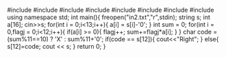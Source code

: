 #include<iostream>
#include<cstdio>
#include<string>
#include<vector>
#include<deque>
#include<cstring>
#include<list>
#include<map>
using namespace std;
int main(){
	freopen("in2.txt","r",stdin);
	string s;
	int a[16];
	cin>>s;
	for(int i = 0;i<13;i++){
		a[i] = s[i]-'0';
	}
	int sum = 0;
	for(int i = 0,flagj = 0;i<12;i++){
		if(a[i] >= 0){
			flagj++;
			sum+=flagj*a[i];
		}
	}
	char code = (sum%11==10) ? 'X' : sum%11+'0';
	if(code == s[12]){
		cout<<"Right";
	}
	else{
		s[12]=code;
		cout << s;
	}
	return 0;
}

